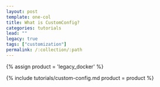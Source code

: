 ```yaml
---
layout: post
template: one-col
title: What is CustomConfig?
categories: tutorials
lead: ""
legacy: true
tags: ["customization"]
permalink: /:collection/:path
---
```


{% assign product = 'legacy_docker' %}

{% include tutorials/custom-config.md product = product %}
